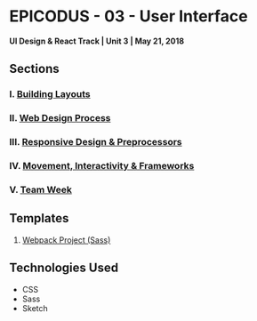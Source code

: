 # EPICODUS - 03 - User Interface

**UI Design & React Track | Unit 3 | May 21, 2018**

## Sections

### I. [Building Layouts](01-building-layouts)

### II. [Web Design Process](02-web-design-process)

### III. [Responsive Design & Preprocessors](03-responsive-preprocessors)

### IV. [Movement, Interactivity & Frameworks](04-movement-interactivity)

### V. [Team Week](05-team-week)

## Templates

1. [Webpack Project (Sass)](00-templates/webpack-project)

## Technologies Used

- CSS
- Sass
- Sketch
